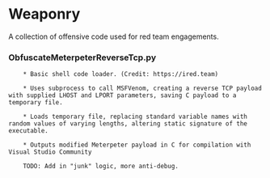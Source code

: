 # Weaponry

A collection of offensive code used for red team engagements. 

### ObfuscateMeterpeterReverseTcp.py
```
    * Basic shell code loader. (Credit: https://ired.team)

    * Uses subprocess to call MSFVenom, creating a reverse TCP payload with supplied LHOST and LPORT parameters, saving C payload to a temporary file.

    * Loads temporary file, replacing standard variable names with random values of varying lengths, altering static signature of the executable.

    * Outputs modified Meterpeter payload in C for compilation with Visual Studio Community

    TODO: Add in "junk" logic, more anti-debug.

```
